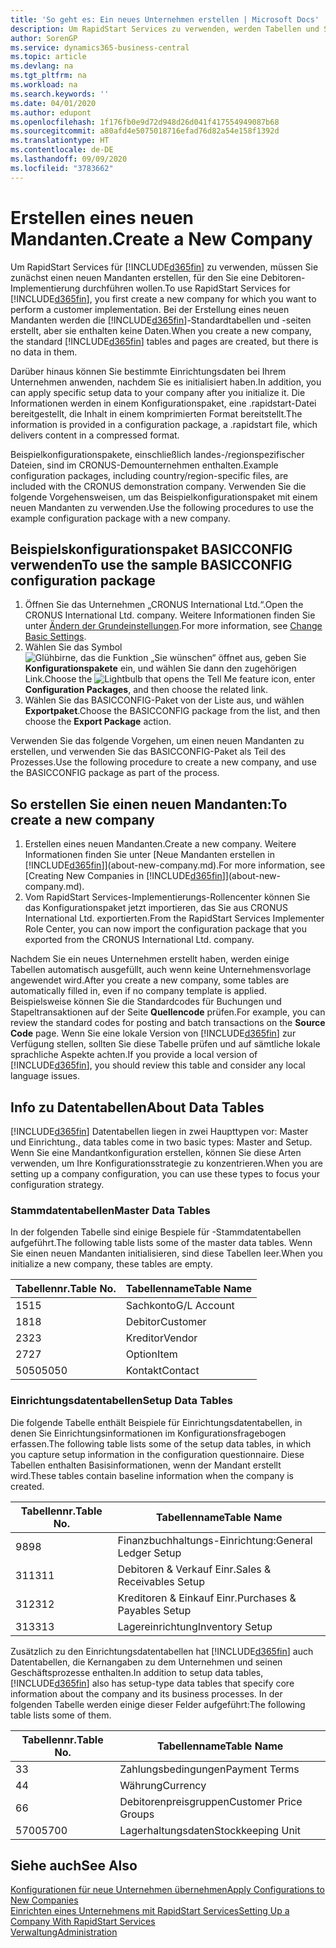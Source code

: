 ```yaml
---
title: 'So geht es: Ein neues Unternehmen erstellen | Microsoft Docs'
description: Um RapidStart Services zu verwenden, werden Tabellen und Seiten erstellt, aber sie enthalten keine Daten.
author: SorenGP
ms.service: dynamics365-business-central
ms.topic: article
ms.devlang: na
ms.tgt_pltfrm: na
ms.workload: na
ms.search.keywords: ''
ms.date: 04/01/2020
ms.author: edupont
ms.openlocfilehash: 1f176fb0e9d72d948d26d041f417554949087b68
ms.sourcegitcommit: a80afd4e5075018716efad76d82a54e158f1392d
ms.translationtype: HT
ms.contentlocale: de-DE
ms.lasthandoff: 09/09/2020
ms.locfileid: "3783662"
---
```

# <a name="create-a-new-company"></a><span data-ttu-id="c1dcb-103">Erstellen eines neuen Mandanten.</span><span class="sxs-lookup"><span data-stu-id="c1dcb-103">Create a New Company</span></span>
<span data-ttu-id="c1dcb-104">Um RapidStart Services für [!INCLUDE[d365fin](includes/d365fin_md.md)] zu verwenden, müssen Sie zunächst einen neuen Mandanten erstellen, für den Sie eine Debitoren-Implementierung durchführen wollen.</span><span class="sxs-lookup"><span data-stu-id="c1dcb-104">To use RapidStart Services for [!INCLUDE[d365fin](includes/d365fin_md.md)], you first create a new company for which you want to perform a customer implementation.</span></span> <span data-ttu-id="c1dcb-105">Bei der Erstellung eines neuen Mandanten werden die [!INCLUDE[d365fin](includes/d365fin_md.md)]-Standardtabellen und -seiten erstellt, aber sie enthalten keine Daten.</span><span class="sxs-lookup"><span data-stu-id="c1dcb-105">When you create a new company, the standard [!INCLUDE[d365fin](includes/d365fin_md.md)] tables and pages are created, but there is no data in them.</span></span>

<span data-ttu-id="c1dcb-106">Darüber hinaus können Sie bestimmte Einrichtungsdaten bei Ihrem Unternehmen anwenden, nachdem Sie es initialisiert haben.</span><span class="sxs-lookup"><span data-stu-id="c1dcb-106">In addition, you can apply specific setup data to your company after you initialize it.</span></span> <span data-ttu-id="c1dcb-107">Die Informationen werden in einem Konfigurationspaket, eine .rapidstart-Datei bereitgestellt, die Inhalt in einem komprimierten Format bereitstellt.</span><span class="sxs-lookup"><span data-stu-id="c1dcb-107">The information is provided in a configuration package, a .rapidstart file, which delivers content in a compressed format.</span></span>  

<span data-ttu-id="c1dcb-108">Beispielkonfigurationspakete, einschließlich landes-/regionspezifischer Dateien, sind im CRONUS-Demounternehmen enthalten.</span><span class="sxs-lookup"><span data-stu-id="c1dcb-108">Example configuration packages, including country/region-specific files, are included with the CRONUS demonstration company.</span></span> <span data-ttu-id="c1dcb-109">Verwenden Sie die folgende Vorgehensweisen, um das Beispielkonfigurationspaket mit einem neuen Mandanten zu verwenden.</span><span class="sxs-lookup"><span data-stu-id="c1dcb-109">Use the following procedures to use the example configuration package with a new company.</span></span>  

## <a name="to-use-the-sample-basicconfig-configuration-package"></a><span data-ttu-id="c1dcb-110">Beispielskonfigurationspaket BASICCONFIG verwenden</span><span class="sxs-lookup"><span data-stu-id="c1dcb-110">To use the sample BASICCONFIG configuration package</span></span>  
1. <span data-ttu-id="c1dcb-111">Öffnen Sie das Unternehmen „CRONUS International Ltd.“.</span><span class="sxs-lookup"><span data-stu-id="c1dcb-111">Open the CRONUS International Ltd. company.</span></span> <span data-ttu-id="c1dcb-112">Weitere Informationen finden Sie unter [Ändern der Grundeinstellungen](ui-change-basic-settings.md).</span><span class="sxs-lookup"><span data-stu-id="c1dcb-112">For more information, see [Change Basic Settings](ui-change-basic-settings.md).</span></span>
2. <span data-ttu-id="c1dcb-113">Wählen Sie das Symbol ![Glühbirne, das die Funktion „Sie wünschen“ öffnet](media/ui-search/search_small.png "Was möchten Sie tun?") aus, geben Sie **Konfigurationspakete** ein, und wählen Sie dann den zugehörigen Link.</span><span class="sxs-lookup"><span data-stu-id="c1dcb-113">Choose the ![Lightbulb that opens the Tell Me feature](media/ui-search/search_small.png "Tell me what you want to do") icon, enter **Configuration Packages**, and then choose the related link.</span></span>  
3. <span data-ttu-id="c1dcb-114">Wählen Sie das BASICCONFIG-Paket von der Liste aus, und wählen **Exportpaket**.</span><span class="sxs-lookup"><span data-stu-id="c1dcb-114">Choose the BASICCONFIG package from the list, and then choose the **Export Package** action.</span></span>  

<span data-ttu-id="c1dcb-115">Verwenden Sie das folgende Vorgehen, um einen neuen Mandanten zu erstellen, und verwenden Sie das BASICCONFIG-Paket als Teil des Prozesses.</span><span class="sxs-lookup"><span data-stu-id="c1dcb-115">Use the following procedure to create a new company, and use the BASICCONFIG package as part of the process.</span></span>  

## <a name="to-create-a-new-company"></a><span data-ttu-id="c1dcb-116">So erstellen Sie einen neuen Mandanten:</span><span class="sxs-lookup"><span data-stu-id="c1dcb-116">To create a new company</span></span>  
1. <span data-ttu-id="c1dcb-117">Erstellen eines neuen Mandanten.</span><span class="sxs-lookup"><span data-stu-id="c1dcb-117">Create a new company.</span></span> <span data-ttu-id="c1dcb-118">Weitere Informationen finden Sie unter [Neue Mandanten erstellen in [!INCLUDE[d365fin](includes/d365fin_md.md)]](about-new-company.md).</span><span class="sxs-lookup"><span data-stu-id="c1dcb-118">For more information, see [Creating New Companies in [!INCLUDE[d365fin](includes/d365fin_md.md)]](about-new-company.md).</span></span>
2. <span data-ttu-id="c1dcb-119">Vom RapidStart Services-Implementierungs-Rollencenter können Sie das Konfigurationspaket jetzt importieren, das Sie aus CRONUS International Ltd. exportierten.</span><span class="sxs-lookup"><span data-stu-id="c1dcb-119">From the RapidStart Services Implementer Role Center, you can now import the configuration package that you exported from the CRONUS International Ltd. company.</span></span>

<span data-ttu-id="c1dcb-120">Nachdem Sie ein neues Unternehmen erstellt haben, werden einige Tabellen automatisch ausgefüllt, auch wenn keine Unternehmensvorlage angewendet wird.</span><span class="sxs-lookup"><span data-stu-id="c1dcb-120">After you create a new company, some tables are automatically filled in, even if no company template is applied.</span></span> <span data-ttu-id="c1dcb-121">Beispielsweise können Sie die Standardcodes für Buchungen und Stapeltransaktionen auf der Seite **Quellencode** prüfen.</span><span class="sxs-lookup"><span data-stu-id="c1dcb-121">For example, you can review the standard codes for posting and batch transactions on the **Source Code** page.</span></span> <span data-ttu-id="c1dcb-122">Wenn Sie eine lokale Version von [!INCLUDE[d365fin](includes/d365fin_md.md)] zur Verfügung stellen, sollten Sie diese Tabelle prüfen und auf sämtliche lokale sprachliche Aspekte achten.</span><span class="sxs-lookup"><span data-stu-id="c1dcb-122">If you provide a local version of [!INCLUDE[d365fin](includes/d365fin_md.md)], you should review this table and consider any local language issues.</span></span>

## <a name="about-data-tables"></a><span data-ttu-id="c1dcb-123">Info zu Datentabellen</span><span class="sxs-lookup"><span data-stu-id="c1dcb-123">About Data Tables</span></span>
[!INCLUDE[d365fin](includes/d365fin_md.md)]  <span data-ttu-id="c1dcb-124">Datentabellen liegen in zwei Haupttypen vor: Master und Einrichtung.</span><span class="sxs-lookup"><span data-stu-id="c1dcb-124">, data tables come in two basic types: Master and Setup.</span></span> <span data-ttu-id="c1dcb-125">Wenn Sie eine Mandantkonfiguration erstellen, können Sie diese Arten verwenden, um Ihre Konfigurationsstrategie zu konzentrieren.</span><span class="sxs-lookup"><span data-stu-id="c1dcb-125">When you are setting up a company configuration, you can use these types to focus your configuration strategy.</span></span>  

### <a name="master-data-tables"></a><span data-ttu-id="c1dcb-126">Stammdatentabellen</span><span class="sxs-lookup"><span data-stu-id="c1dcb-126">Master Data Tables</span></span>  
<span data-ttu-id="c1dcb-127">In der folgenden Tabelle sind einige Bespiele für -Stammdatentabellen aufgeführt.</span><span class="sxs-lookup"><span data-stu-id="c1dcb-127">The following table lists some of the master data tables.</span></span> <span data-ttu-id="c1dcb-128">Wenn Sie einen neuen Mandanten initialisieren, sind diese Tabellen leer.</span><span class="sxs-lookup"><span data-stu-id="c1dcb-128">When you initialize a new company, these tables are empty.</span></span>  

|<span data-ttu-id="c1dcb-129">Tabellennr.</span><span class="sxs-lookup"><span data-stu-id="c1dcb-129">Table No.</span></span>|<span data-ttu-id="c1dcb-130">Tabellenname</span><span class="sxs-lookup"><span data-stu-id="c1dcb-130">Table Name</span></span>|  
|-------------------|--------------------|  
|<span data-ttu-id="c1dcb-131">15</span><span class="sxs-lookup"><span data-stu-id="c1dcb-131">15</span></span>|<span data-ttu-id="c1dcb-132">Sachkonto</span><span class="sxs-lookup"><span data-stu-id="c1dcb-132">G/L Account</span></span>|  
|<span data-ttu-id="c1dcb-133">18</span><span class="sxs-lookup"><span data-stu-id="c1dcb-133">18</span></span>|<span data-ttu-id="c1dcb-134">Debitor</span><span class="sxs-lookup"><span data-stu-id="c1dcb-134">Customer</span></span>|  
|<span data-ttu-id="c1dcb-135">23</span><span class="sxs-lookup"><span data-stu-id="c1dcb-135">23</span></span>|<span data-ttu-id="c1dcb-136">Kreditor</span><span class="sxs-lookup"><span data-stu-id="c1dcb-136">Vendor</span></span>|  
|<span data-ttu-id="c1dcb-137">27</span><span class="sxs-lookup"><span data-stu-id="c1dcb-137">27</span></span>|<span data-ttu-id="c1dcb-138">Option</span><span class="sxs-lookup"><span data-stu-id="c1dcb-138">Item</span></span>|  
|<span data-ttu-id="c1dcb-139">5050</span><span class="sxs-lookup"><span data-stu-id="c1dcb-139">5050</span></span>|<span data-ttu-id="c1dcb-140">Kontakt</span><span class="sxs-lookup"><span data-stu-id="c1dcb-140">Contact</span></span>|  

### <a name="setup-data-tables"></a><span data-ttu-id="c1dcb-141">Einrichtungsdatentabellen</span><span class="sxs-lookup"><span data-stu-id="c1dcb-141">Setup Data Tables</span></span>  
<span data-ttu-id="c1dcb-142">Die folgende Tabelle enthält Beispiele für Einrichtungsdatentabellen, in denen Sie Einrichtungsinformationen im Konfigurationsfragebogen erfassen.</span><span class="sxs-lookup"><span data-stu-id="c1dcb-142">The following table lists some of the setup data tables, in which you capture setup information in the configuration questionnaire.</span></span> <span data-ttu-id="c1dcb-143">Diese Tabellen enthalten Basisinformationen, wenn der Mandant erstellt wird.</span><span class="sxs-lookup"><span data-stu-id="c1dcb-143">These tables contain baseline information when the company is created.</span></span>  

|<span data-ttu-id="c1dcb-144">Tabellennr.</span><span class="sxs-lookup"><span data-stu-id="c1dcb-144">Table No.</span></span>|<span data-ttu-id="c1dcb-145">Tabellenname</span><span class="sxs-lookup"><span data-stu-id="c1dcb-145">Table Name</span></span>|  
|-------------------|--------------------|  
|<span data-ttu-id="c1dcb-146">98</span><span class="sxs-lookup"><span data-stu-id="c1dcb-146">98</span></span>|<span data-ttu-id="c1dcb-147">Finanzbuchhaltungs-Einrichtung:</span><span class="sxs-lookup"><span data-stu-id="c1dcb-147">General Ledger Setup</span></span>|  
|<span data-ttu-id="c1dcb-148">311</span><span class="sxs-lookup"><span data-stu-id="c1dcb-148">311</span></span>|<span data-ttu-id="c1dcb-149">Debitoren & Verkauf Einr.</span><span class="sxs-lookup"><span data-stu-id="c1dcb-149">Sales & Receivables Setup</span></span>|  
|<span data-ttu-id="c1dcb-150">312</span><span class="sxs-lookup"><span data-stu-id="c1dcb-150">312</span></span>|<span data-ttu-id="c1dcb-151">Kreditoren & Einkauf Einr.</span><span class="sxs-lookup"><span data-stu-id="c1dcb-151">Purchases & Payables Setup</span></span>|  
|<span data-ttu-id="c1dcb-152">313</span><span class="sxs-lookup"><span data-stu-id="c1dcb-152">313</span></span>|<span data-ttu-id="c1dcb-153">Lagereinrichtung</span><span class="sxs-lookup"><span data-stu-id="c1dcb-153">Inventory Setup</span></span>|  

<span data-ttu-id="c1dcb-154">Zusätzlich zu den Einrichtungsdatentabellen hat [!INCLUDE[d365fin](includes/d365fin_md.md)] auch Datentabellen, die Kernangaben zu dem Unternehmen und seinen Geschäftsprozesse enthalten.</span><span class="sxs-lookup"><span data-stu-id="c1dcb-154">In addition to setup data tables, [!INCLUDE[d365fin](includes/d365fin_md.md)] also has setup-type data tables that specify core information about the company and its business processes.</span></span> <span data-ttu-id="c1dcb-155">In der folgenden Tabelle werden einige dieser Felder aufgeführt:</span><span class="sxs-lookup"><span data-stu-id="c1dcb-155">The following table lists some of them.</span></span>  

|<span data-ttu-id="c1dcb-156">Tabellennr.</span><span class="sxs-lookup"><span data-stu-id="c1dcb-156">Table No.</span></span>|<span data-ttu-id="c1dcb-157">Tabellenname</span><span class="sxs-lookup"><span data-stu-id="c1dcb-157">Table Name</span></span>|  
|-------------------|--------------------|  
|<span data-ttu-id="c1dcb-158">3</span><span class="sxs-lookup"><span data-stu-id="c1dcb-158">3</span></span>|<span data-ttu-id="c1dcb-159">Zahlungsbedingungen</span><span class="sxs-lookup"><span data-stu-id="c1dcb-159">Payment Terms</span></span>|  
|<span data-ttu-id="c1dcb-160">4</span><span class="sxs-lookup"><span data-stu-id="c1dcb-160">4</span></span>|<span data-ttu-id="c1dcb-161">Währung</span><span class="sxs-lookup"><span data-stu-id="c1dcb-161">Currency</span></span>|  
|<span data-ttu-id="c1dcb-162">6</span><span class="sxs-lookup"><span data-stu-id="c1dcb-162">6</span></span>|<span data-ttu-id="c1dcb-163">Debitorenpreisgruppen</span><span class="sxs-lookup"><span data-stu-id="c1dcb-163">Customer Price Groups</span></span>|  
|<span data-ttu-id="c1dcb-164">5700</span><span class="sxs-lookup"><span data-stu-id="c1dcb-164">5700</span></span>|<span data-ttu-id="c1dcb-165">Lagerhaltungsdaten</span><span class="sxs-lookup"><span data-stu-id="c1dcb-165">Stockkeeping Unit</span></span>|

  

## <a name="see-also"></a><span data-ttu-id="c1dcb-166">Siehe auch</span><span class="sxs-lookup"><span data-stu-id="c1dcb-166">See Also</span></span>  
[<span data-ttu-id="c1dcb-167">Konfigurationen für neue Unternehmen übernehmen</span><span class="sxs-lookup"><span data-stu-id="c1dcb-167">Apply Configurations to New Companies</span></span>](admin-apply-configuration-to-new-companies.md)  
[<span data-ttu-id="c1dcb-168">Einrichten eines Unternehmens mit RapidStart Services</span><span class="sxs-lookup"><span data-stu-id="c1dcb-168">Setting Up a Company With RapidStart Services</span></span>](admin-set-up-a-company-with-rapidstart.md)  
[<span data-ttu-id="c1dcb-169">Verwaltung</span><span class="sxs-lookup"><span data-stu-id="c1dcb-169">Administration</span></span>](admin-setup-and-administration.md)
